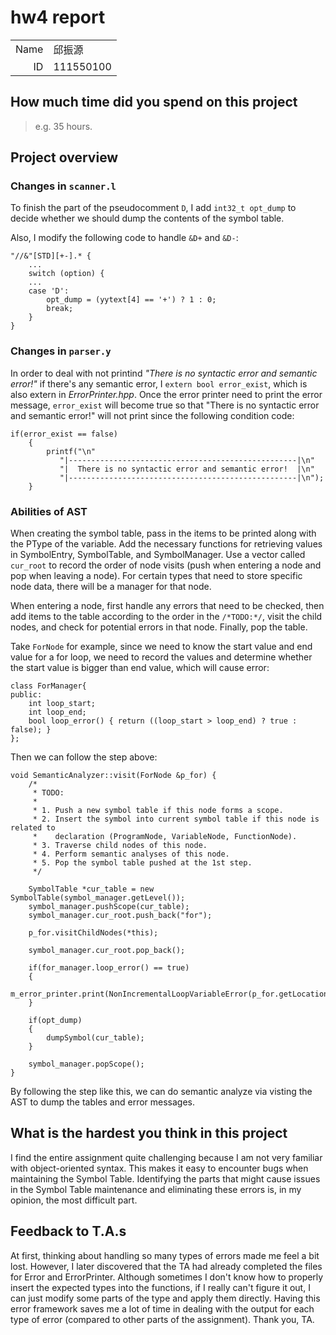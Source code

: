 # hw4 report

|||
|-:|:-|
|Name|邱振源|
|ID|111550100|

## How much time did you spend on this project

> e.g. 35 hours.

## Project overview

### Changes in ```scanner.l```
To finish the part of the pseudocomment ```D```, I add ```int32_t opt_dump``` to decide whether we should dump the contents of the symbol table.

Also, I modify the following code to handle ```&D+``` and ```&D-```:
```
"//&"[STD][+-].* {
    ...
    switch (option) {
    ...
    case 'D':
        opt_dump = (yytext[4] == '+') ? 1 : 0;
        break;
    }
}
```

### Changes in ```parser.y```
In order to deal with not printind *"There is no syntactic error and semantic error!"* if there's any semantic error, I ```extern bool error_exist```, which is also extern in *ErrorPrinter.hpp*. Once the error printer need to print the error message, ```error_exist``` will become true so that "There is no syntactic error and semantic error!" will not print since the following condition code:
```
if(error_exist == false)
    {
        printf("\n"
           "|---------------------------------------------------|\n"
           "|  There is no syntactic error and semantic error!  |\n"
           "|---------------------------------------------------|\n");
    }
```
### Abilities of AST
When creating the symbol table, pass in the items to be printed along with the PType of the variable. Add the necessary functions for retrieving values in SymbolEntry, SymbolTable, and SymbolManager. Use a vector called ```cur_root``` to record the order of node visits (push when entering a node and pop when leaving a node). For certain types that need to store specific node data, there will be a manager for that node.

When entering a node, first handle any errors that need to be checked, then add items to the table according to the order in the ```/*TODO:*/```, visit the child nodes, and check for potential errors in that node. Finally, pop the table.

Take ```ForNode``` for example, since we need to know the start value and end value for a for loop, we need to record the values and determine whether the start value is bigger than end value, which will cause error:
```
class ForManager{
public:
    int loop_start;
    int loop_end;
    bool loop_error() { return ((loop_start > loop_end) ? true : false); }
};
```
Then we can follow the step above:
```
void SemanticAnalyzer::visit(ForNode &p_for) {
    /*
     * TODO:
     *
     * 1. Push a new symbol table if this node forms a scope.
     * 2. Insert the symbol into current symbol table if this node is related to
     *    declaration (ProgramNode, VariableNode, FunctionNode).
     * 3. Traverse child nodes of this node.
     * 4. Perform semantic analyses of this node.
     * 5. Pop the symbol table pushed at the 1st step.
     */
     
    SymbolTable *cur_table = new SymbolTable(symbol_manager.getLevel());
	symbol_manager.pushScope(cur_table);
	symbol_manager.cur_root.push_back("for");
	
    p_for.visitChildNodes(*this);

	symbol_manager.cur_root.pop_back();

    if(for_manager.loop_error() == true)
    {
        m_error_printer.print(NonIncrementalLoopVariableError(p_for.getLocation()));
    }

    if(opt_dump) 
    {
        dumpSymbol(cur_table);
    }

    symbol_manager.popScope();
}
```
By following the step like this, we can do semantic analyze via visting the AST to dump the tables and error messages.

## What is the hardest you think in this project

I find the entire assignment quite challenging because I am not very familiar with object-oriented syntax. This makes it easy to encounter bugs when maintaining the Symbol Table. Identifying the parts that might cause issues in the Symbol Table maintenance and eliminating these errors is, in my opinion, the most difficult part.

## Feedback to T.A.s

At first, thinking about handling so many types of errors made me feel a bit lost. However, I later discovered that the TA had already completed the files for Error and ErrorPrinter. Although sometimes I don't know how to properly insert the expected types into the functions, if I really can't figure it out, I can just modify some parts of the type and apply them directly. Having this error framework saves me a lot of time in dealing with the output for each type of error (compared to other parts of the assignment). Thank you, TA.
